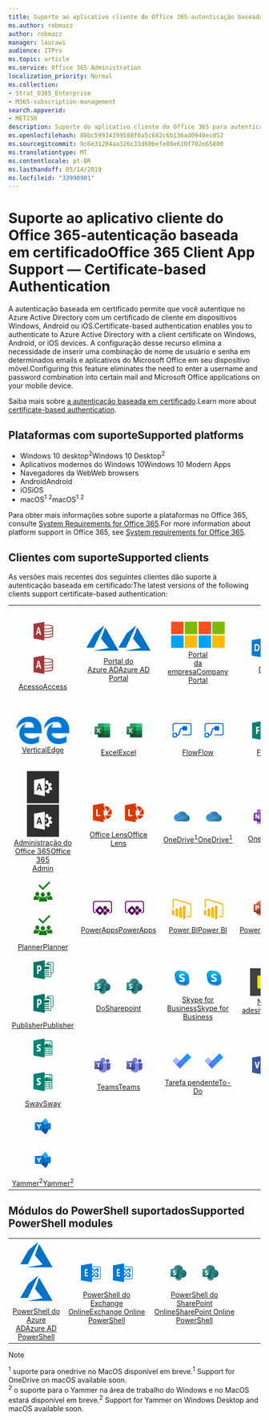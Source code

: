 ```yaml
---
title: Suporte ao aplicativo cliente do Office 365-autenticação baseada em certificado
ms.author: robmazz
author: robmazz
manager: laurawi
audience: ITPro
ms.topic: article
ms.service: Office 365 Administration
localization_priority: Normal
ms.collection:
- Strat_O365_Enterprise
- M365-subscription-management
search.appverid:
- MET150
description: Suporte do aplicativo cliente do Office 365 para autenticação baseada em certificado.
ms.openlocfilehash: 88bc59934399588f0a5c682c6b136ad0948ecd52
ms.sourcegitcommit: 9c6e31204aa326c31d60befe80e610f702e65800
ms.translationtype: MT
ms.contentlocale: pt-BR
ms.lasthandoff: 05/14/2019
ms.locfileid: "33990901"
---
```

# <a name="office-365-client-app-support--certificate-based-authentication"></a><span data-ttu-id="37238-103">Suporte ao aplicativo cliente do Office 365-autenticação baseada em certificado</span><span class="sxs-lookup"><span data-stu-id="37238-103">Office 365 Client App Support — Certificate-based Authentication</span></span>

<span data-ttu-id="37238-104">A autenticação baseada em certificado permite que você autentique no Azure Active Directory com um certificado de cliente em dispositivos Windows, Android ou iOS.</span><span class="sxs-lookup"><span data-stu-id="37238-104">Certificate-based authentication enables you to authenticate to Azure Active Directory with a client certificate on Windows, Android, or iOS devices.</span></span> <span data-ttu-id="37238-105">A configuração desse recurso elimina a necessidade de inserir uma combinação de nome de usuário e senha em determinados emails e aplicativos do Microsoft Office em seu dispositivo móvel.</span><span class="sxs-lookup"><span data-stu-id="37238-105">Configuring this feature eliminates the need to enter a username and password combination into certain mail and Microsoft Office applications on your mobile device.</span></span>

<span data-ttu-id="37238-106">Saiba mais sobre [a autenticação baseada em certificado](https://docs.microsoft.com/azure/active-directory/authentication/active-directory-certificate-based-authentication-get-started).</span><span class="sxs-lookup"><span data-stu-id="37238-106">Learn more about [certificate-based authentication](https://docs.microsoft.com/azure/active-directory/authentication/active-directory-certificate-based-authentication-get-started).</span></span>

## <a name="supported-platforms"></a><span data-ttu-id="37238-107">Plataformas com suporte</span><span class="sxs-lookup"><span data-stu-id="37238-107">Supported platforms</span></span>

 - <span data-ttu-id="37238-108">Windows 10 desktop<sup>2</sup></span><span class="sxs-lookup"><span data-stu-id="37238-108">Windows 10 Desktop<sup>2</sup></span></span>
 - <span data-ttu-id="37238-109">Aplicativos modernos do Windows 10</span><span class="sxs-lookup"><span data-stu-id="37238-109">Windows 10 Modern Apps</span></span>
 - <span data-ttu-id="37238-110">Navegadores da Web</span><span class="sxs-lookup"><span data-stu-id="37238-110">Web browsers</span></span>
 - <span data-ttu-id="37238-111">Android</span><span class="sxs-lookup"><span data-stu-id="37238-111">Android</span></span>
 - <span data-ttu-id="37238-112">iOS</span><span class="sxs-lookup"><span data-stu-id="37238-112">iOS</span></span>
 - <span data-ttu-id="37238-113">macOS<sup>1</sup> <sup>2</sup></span><span class="sxs-lookup"><span data-stu-id="37238-113">macOS<sup>1</sup> <sup>2</sup></span></span>

<span data-ttu-id="37238-114">Para obter mais informações sobre suporte a plataformas no Office 365, consulte [System Requirements for Office 365](https://products.office.com/office-system-requirements).</span><span class="sxs-lookup"><span data-stu-id="37238-114">For more information about platform support in Office 365, see [System requirements for Office 365](https://products.office.com/office-system-requirements).</span></span>

## <a name="supported-clients"></a><span data-ttu-id="37238-115">Clientes com suporte</span><span class="sxs-lookup"><span data-stu-id="37238-115">Supported clients</span></span>

<span data-ttu-id="37238-116">As versões mais recentes dos seguintes clientes dão suporte à autenticação baseada em certificado:</span><span class="sxs-lookup"><span data-stu-id="37238-116">The latest versions of the following clients support certificate-based authentication:</span></span>

| | | | | | |
|:---:|:---:|:---:|:---:|:---:|:---:|
| <span data-ttu-id="37238-117">![Ícone do Access](media/o365-access-64x64.png)</span><span class="sxs-lookup"><span data-stu-id="37238-117">![Access icon](media/o365-access-64x64.png)</span></span> <br> [<span data-ttu-id="37238-118">Acesso</span><span class="sxs-lookup"><span data-stu-id="37238-118">Access</span></span>](https://products.office.com/access) | <span data-ttu-id="37238-119">![Ícone do Azure](media/o365-azure-64x64.png)</span><span class="sxs-lookup"><span data-stu-id="37238-119">![Azure icon](media/o365-azure-64x64.png)</span></span> <br> [<span data-ttu-id="37238-120">Portal do <br> Azure AD</span><span class="sxs-lookup"><span data-stu-id="37238-120">Azure AD <br> Portal </span></span>](https://azure.microsoft.com/features/azure-portal/) | <span data-ttu-id="37238-121">![Ícone do portal da empresa](media/o365-microsoft-64x64.png)</span><span class="sxs-lookup"><span data-stu-id="37238-121">![Company portal icon](media/o365-microsoft-64x64.png)</span></span> <br> [<span data-ttu-id="37238-122">Portal <br> da empresa</span><span class="sxs-lookup"><span data-stu-id="37238-122">Company <br> Portal </span></span>](https://docs.microsoft.com/intune-user-help/sign-in-to-the-company-portal) | <span data-ttu-id="37238-123">![Ícone do Delve](media/o365-delve-64x64.png)</span><span class="sxs-lookup"><span data-stu-id="37238-123">![Delve icon](media/o365-delve-64x64.png)</span></span> <br> [<span data-ttu-id="37238-124">Delve</span><span class="sxs-lookup"><span data-stu-id="37238-124">Delve</span></span>](https://products.office.com/business/intelligent-search) | <span data-ttu-id="37238-125">![Ícone do Dynamics 365](media/o365-dynamics365-64x64.png)</span><span class="sxs-lookup"><span data-stu-id="37238-125">![Dynamics 365 icon](media/o365-dynamics365-64x64.png)</span></span> <br> [<span data-ttu-id="37238-126">Dynamics 365</span><span class="sxs-lookup"><span data-stu-id="37238-126">Dynamics 365</span></span>](https://dynamics.microsoft.com) 
| <span data-ttu-id="37238-127">![Ícone de borda](media/o365-edge-64x64.png)</span><span class="sxs-lookup"><span data-stu-id="37238-127">![Edge icon](media/o365-edge-64x64.png)</span></span> <br> [<span data-ttu-id="37238-128">Vertical</span><span class="sxs-lookup"><span data-stu-id="37238-128">Edge</span></span>](https://www.microsoft.com/windows/microsoft-edge) | <span data-ttu-id="37238-129">![Ícone do Excel](media/o365-excel-64x64.png)</span><span class="sxs-lookup"><span data-stu-id="37238-129">![Excel icon](media/o365-excel-64x64.png)</span></span> <br> [<span data-ttu-id="37238-130">Excel</span><span class="sxs-lookup"><span data-stu-id="37238-130">Excel</span></span>](https://products.office.com/excel) | <span data-ttu-id="37238-131">![Ícone de fluxo](media/o365-flow-64x64.png)</span><span class="sxs-lookup"><span data-stu-id="37238-131">![Flow icon](media/o365-flow-64x64.png)</span></span> <br> [<span data-ttu-id="37238-132">Flow</span><span class="sxs-lookup"><span data-stu-id="37238-132">Flow</span></span>](https://flow.microsoft.com) | <span data-ttu-id="37238-133">![Ícone de formulários](media/o365-forms-64x64.png)</span><span class="sxs-lookup"><span data-stu-id="37238-133">![Forms icon](media/o365-forms-64x64.png)</span></span> <br> [<span data-ttu-id="37238-134">Forms</span><span class="sxs-lookup"><span data-stu-id="37238-134">Forms</span></span>](https://flow.microsoft.com/connectors/shared_microsoftforms/microsoft-forms/) | <span data-ttu-id="37238-135">![Ícone de Kaizala](media/o365-kaizala-64x64.png)</span><span class="sxs-lookup"><span data-stu-id="37238-135">![Kaizala icon](media/o365-kaizala-64x64.png)</span></span> <br> [<span data-ttu-id="37238-136">Kaizala</span><span class="sxs-lookup"><span data-stu-id="37238-136">Kaizala</span></span>](https://products.office.com/en/business/microsoft-kaizala) 
| <span data-ttu-id="37238-137">![Ícone de administração do Office 365](media/o365-o365admin-64x64.png)</span><span class="sxs-lookup"><span data-stu-id="37238-137">![Office 365 Admin icon](media/o365-o365admin-64x64.png)</span></span> <br> [<span data-ttu-id="37238-138">Administração do <br> Office 365</span><span class="sxs-lookup"><span data-stu-id="37238-138">Office 365 <br> Admin</span></span>](https://products.office.com/business/manage-office-365-admin-app) | <span data-ttu-id="37238-139">![Ícone de lente](media/o365-lens-64x64.png)</span><span class="sxs-lookup"><span data-stu-id="37238-139">![Lens icon](media/o365-lens-64x64.png)</span></span> <br> [<span data-ttu-id="37238-140">Office Lens</span><span class="sxs-lookup"><span data-stu-id="37238-140">Office Lens</span></span>](https://www.microsoft.com/p/office-lens/9wzdncrfj3t8?activetab=pivot%3Aoverviewtab) | <span data-ttu-id="37238-141">![Ícone do OneDrive for Business](media/o365-OneDrive-64x64.png)</span><span class="sxs-lookup"><span data-stu-id="37238-141">![OneDrive for Business icon](media/o365-OneDrive-64x64.png)</span></span> <br> [<span data-ttu-id="37238-142">OneDrive<sup>1</sup></span><span class="sxs-lookup"><span data-stu-id="37238-142">OneDrive<sup>1</sup></span></span>](https://products.office.com/onedrive-for-business/online-cloud-storage) |  <span data-ttu-id="37238-143">![Ícone do OneNote](media/o365-OneNote-64x64.png)</span><span class="sxs-lookup"><span data-stu-id="37238-143">![OneNote icon](media/o365-OneNote-64x64.png)</span></span> <br> [<span data-ttu-id="37238-144">OneNote</span><span class="sxs-lookup"><span data-stu-id="37238-144">OneNote</span></span>](https://products.office.com/onenote) | <span data-ttu-id="37238-145">![Ícone do Outlook](media/o365-outlook-64x64.png)</span><span class="sxs-lookup"><span data-stu-id="37238-145">![Outlook icon](media/o365-outlook-64x64.png)</span></span> <br> [<span data-ttu-id="37238-146">Outlook</span><span class="sxs-lookup"><span data-stu-id="37238-146">Outlook</span></span>](https://products.office.com/outlook) 
| <span data-ttu-id="37238-147">![Ícone do Planner](media/o365-planner-64x64.png)</span><span class="sxs-lookup"><span data-stu-id="37238-147">![Planner icon](media/o365-planner-64x64.png)</span></span> <br> [<span data-ttu-id="37238-148">Planner</span><span class="sxs-lookup"><span data-stu-id="37238-148">Planner</span></span>](https://products.office.com/business/task-management-software) | <span data-ttu-id="37238-149">![Ícone do PowerApps](media/o365-powerapps-64x64.png)</span><span class="sxs-lookup"><span data-stu-id="37238-149">![PowerApps icon](media/o365-powerapps-64x64.png)</span></span> <br> [<span data-ttu-id="37238-150">PowerApps</span><span class="sxs-lookup"><span data-stu-id="37238-150">PowerApps </span></span>](https://powerapps.microsoft.com) | <span data-ttu-id="37238-151">![Ícone do PowerBI](media/o365-powerbi-64x64.png)</span><span class="sxs-lookup"><span data-stu-id="37238-151">![PowerBI icon](media/o365-powerbi-64x64.png)</span></span> <br> [<span data-ttu-id="37238-152">Power BI</span><span class="sxs-lookup"><span data-stu-id="37238-152">Power BI</span></span>](https://powerbi.microsoft.com)| <span data-ttu-id="37238-153">![Ícone do PowerPoint](media/o365-powerpoint-64x64.png)</span><span class="sxs-lookup"><span data-stu-id="37238-153">![PowerPoint icon](media/o365-powerpoint-64x64.png)</span></span> <br> [<span data-ttu-id="37238-154">PowerPoint</span><span class="sxs-lookup"><span data-stu-id="37238-154">PowerPoint</span></span>](https://products.office.com/powerpoint) | <span data-ttu-id="37238-155">![Ícone de projeto](media/o365-project-64x64.png)</span><span class="sxs-lookup"><span data-stu-id="37238-155">![Project icon](media/o365-project-64x64.png)</span></span> <br> [<span data-ttu-id="37238-156">Project</span><span class="sxs-lookup"><span data-stu-id="37238-156">Project</span></span>](https://products.office.com/project) 
| <span data-ttu-id="37238-157">![Ícone do Publisher](media/o365-publisher-64x64.png)</span><span class="sxs-lookup"><span data-stu-id="37238-157">![Publisher icon](media/o365-publisher-64x64.png)</span></span> <br> [<span data-ttu-id="37238-158">Publisher</span><span class="sxs-lookup"><span data-stu-id="37238-158">Publisher</span></span>](https://products.office.com/publisher) | <span data-ttu-id="37238-159">![Ícone do SharePoint](media/o365-sharepoint-64x64.png)</span><span class="sxs-lookup"><span data-stu-id="37238-159">![SharePoint icon](media/o365-sharepoint-64x64.png)</span></span> <br> [<span data-ttu-id="37238-160">Do</span><span class="sxs-lookup"><span data-stu-id="37238-160">Sharepoint</span></span>](https://products.office.com/sharepoint) | <span data-ttu-id="37238-161">![Ícone do Skype for Business](media/o365-skypeforbusiness-64x64.png)</span><span class="sxs-lookup"><span data-stu-id="37238-161">![Skype for Business icon](media/o365-skypeforbusiness-64x64.png)</span></span> <br> [<span data-ttu-id="37238-162">Skype for <br> Business</span><span class="sxs-lookup"><span data-stu-id="37238-162">Skype for <br> Business</span></span>](https://www.skype.com/business/) | <span data-ttu-id="37238-163">![Ícone de notas auto-adesivas](media/o365-stickynotes-64x64.png)</span><span class="sxs-lookup"><span data-stu-id="37238-163">![Sticky Notes icon](media/o365-stickynotes-64x64.png)</span></span> <br> [<span data-ttu-id="37238-164">Notas auto-adesivas</span><span class="sxs-lookup"><span data-stu-id="37238-164">Sticky Notes</span></span>](https://www.microsoft.com/p/microsoft-sticky-notes/9nblggh4qghw) | <span data-ttu-id="37238-165">![Ícone de fluxo](media/o365-stream-64x64.png)</span><span class="sxs-lookup"><span data-stu-id="37238-165">![Stream icon](media/o365-stream-64x64.png)</span></span> <br> [<span data-ttu-id="37238-166">Stream</span><span class="sxs-lookup"><span data-stu-id="37238-166">Stream</span></span>](https://stream.microsoft.com) 
| <span data-ttu-id="37238-167">![Ícone de Sway](media/o365-sway-64x64.png)</span><span class="sxs-lookup"><span data-stu-id="37238-167">![Sway icon](media/o365-sway-64x64.png)</span></span> <br> [<span data-ttu-id="37238-168">Sway</span><span class="sxs-lookup"><span data-stu-id="37238-168">Sway</span></span>](https://sway.com) | <span data-ttu-id="37238-169">![Ícone do teams](media/o365-teams-64x64.png)</span><span class="sxs-lookup"><span data-stu-id="37238-169">![Teams icon](media/o365-teams-64x64.png)</span></span> <br> [<span data-ttu-id="37238-170">Teams</span><span class="sxs-lookup"><span data-stu-id="37238-170">Teams</span></span>](https://products.office.com/microsoft-teams/group-chat-software) | <span data-ttu-id="37238-171">![Ícone de tarefas pendentes](media/o365-todo-64x64.png)</span><span class="sxs-lookup"><span data-stu-id="37238-171">![To-Do icon](media/o365-todo-64x64.png)</span></span> <br> [<span data-ttu-id="37238-172">Tarefa pendente</span><span class="sxs-lookup"><span data-stu-id="37238-172">To-Do</span></span>](https://todo.microsoft.com) | <span data-ttu-id="37238-173">![Ícone do Visio](media/o365-visio-64x64.png)</span><span class="sxs-lookup"><span data-stu-id="37238-173">![Visio icon](media/o365-visio-64x64.png)</span></span> <br> [<span data-ttu-id="37238-174">Visio</span><span class="sxs-lookup"><span data-stu-id="37238-174">Visio</span></span>](https://products.office.com/visio/flowchart-software) | <span data-ttu-id="37238-175">![Ícone do Word](media/o365-word-64x64.png)</span><span class="sxs-lookup"><span data-stu-id="37238-175">![Word icon](media/o365-word-64x64.png)</span></span> <br> [<span data-ttu-id="37238-176">Word</span><span class="sxs-lookup"><span data-stu-id="37238-176">Word</span></span>](https://products.office.com/word) 
| <span data-ttu-id="37238-177">![Ícone do Yammer](media/o365-yammer-64x64.png)</span><span class="sxs-lookup"><span data-stu-id="37238-177">![Yammer icon](media/o365-yammer-64x64.png)</span></span> <br> [<span data-ttu-id="37238-178">Yammer<sup>2</sup></span><span class="sxs-lookup"><span data-stu-id="37238-178">Yammer<sup>2</sup></span></span>](https://products.office.com/yammer/yammer-overview) |

## <a name="supported-powershell-modules"></a><span data-ttu-id="37238-179">Módulos do PowerShell suportados</span><span class="sxs-lookup"><span data-stu-id="37238-179">Supported PowerShell modules</span></span>

| | | | | | |
|:---:|:---:|:---:|:---:|:---:|:---:|
| <span data-ttu-id="37238-180">![Ícone do Azure](media/o365-azure-64x64.png)</span><span class="sxs-lookup"><span data-stu-id="37238-180">![Azure icon](media/o365-azure-64x64.png)</span></span> <br> [<span data-ttu-id="37238-181">PowerShell do <br> Azure AD</span><span class="sxs-lookup"><span data-stu-id="37238-181">Azure AD <br> PowerShell</span></span>](https://docs.microsoft.com/powershell/azure/active-directory/overview?view=azureadps-2.0) | <span data-ttu-id="37238-182">![Ícone do Exchange](media/o365-exchange-64x64.png)</span><span class="sxs-lookup"><span data-stu-id="37238-182">![Exchange icon](media/o365-exchange-64x64.png)</span></span> <br> [<span data-ttu-id="37238-183">PowerShell do <br> Exchange Online</span><span class="sxs-lookup"><span data-stu-id="37238-183">Exchange Online <br> PowerShell</span></span>](https://docs.microsoft.com/powershell/exchange/exchange-online/exchange-online-powershell?view=exchange-ps) | <span data-ttu-id="37238-184">![Ícone do SharePoint](media/o365-sharepoint-64x64.png)</span><span class="sxs-lookup"><span data-stu-id="37238-184">![SharePoint icon](media/o365-sharepoint-64x64.png)</span></span> <br> [<span data-ttu-id="37238-185">PowerShell do <br> SharePoint Online</span><span class="sxs-lookup"><span data-stu-id="37238-185">SharePoint Online <br> PowerShell</span></span>](https://docs.microsoft.com/sharepoint/manage-team-and-communication-sites-in-powershell)

> [!NOTE]
> <span data-ttu-id="37238-186"><sup>1</sup> suporte para onedrive no MacOS disponível em breve.</span><span class="sxs-lookup"><span data-stu-id="37238-186"><sup>1</sup> Support for OneDrive on macOS available soon.</span></span> <br>
> <span data-ttu-id="37238-187"><sup>2</sup> o suporte para o Yammer na área de trabalho do Windows e no MacOS estará disponível em breve.</span><span class="sxs-lookup"><span data-stu-id="37238-187"><sup>2</sup> Support for Yammer on Windows Desktop and macOS available soon.</span></span>